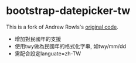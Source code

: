 bootstrap-datepicker-tw
=======================

This is a fork of Andrew Rowls's [original code](https://github.com/eternicode/bootstrap-datepicker).

* 增加對民國年的支援
* 使用twy做為民國年的格式化字串, 如twy/mm/dd
* 需配合設定languate=zh-TW
